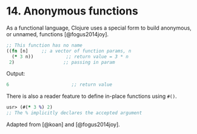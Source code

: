 # 14. Anonymous functions

As a functional language, Clojure uses a special form to build anonymous, or unnamed, functions [@fogus2014joy].

```clojure
;; This function has no name
((fn [n]     ;; a vector of function params, n
  (* 3 n))            ;; return value = 3 * n
 2)                  ;; passing in param
```

Output:


```clojure
6                       ;; return value
```

There is also a reader feature to define in-place functions using `#()`.


``` clojure
usr> (#(* 3 %) 2)  
;; The % implicitly declares the accepted argument
```
Adapted from [@koan] and [@fogus2014joy].


